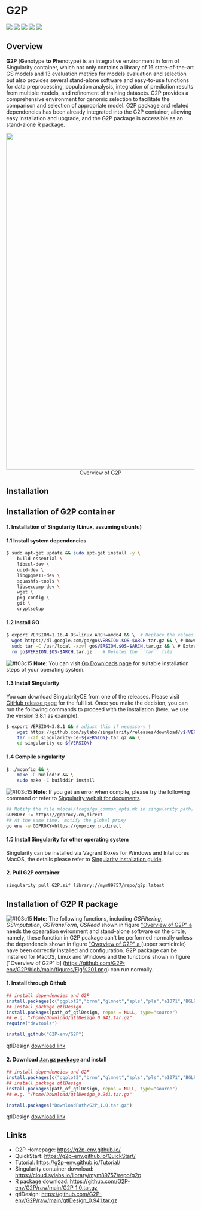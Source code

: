 # G2P
<a href="https://www.r-project.org/" target="_blank"><img src="https://img.shields.io/badge/language-R-orange?style=plastic"></a>
<a href="https://cran.r-project.org/bin/windows/base/old/" target="_blank"><img src="https://img.shields.io/badge/R%20version-%3E%3D%203.6.0-orange?style=plastic"></a>
<a href="https://g2p-env.github.io/" target="_blank"><img src="https://img.shields.io/badge/webpage-ready-green?style=plastic"></a>
<a href="https://sylabs.io/" target="_blank"><img src="https://img.shields.io/badge/Singularity-%3E%3D3.1-orange?style=plastic"></a>
![](https://img.shields.io/badge/platform-Win%20%7C%20Linux%20%7C%20MacOS-lightgrey?style=plastic)<br/>

## Overview
__G2P__ (**G**enotype **to** **P**henotype) is an integrative environment in form of Singularity container, which not only contains a library of 16 state-of-the-art GS models and 13 evaluation metrics for models evaluation and selection but also provides several stand-alone software and easy-to-use functions for data preprocessing, population analysis, integration of prediction results from multiple models, and refinement of training datasets. G2P provides a comprehensive environment for genomic selection to facilitate the comparison and selection of appropriate model. G2P package and related dependencies has been already integrated into the G2P container, allowing easy installation and upgrade, and the G2P package is accessible as an stand-alone R package.

<div align="center">
<img src="https://g2p-env.github.io/img/overall.png" width="900"/>
</div>
<div align="center">
  Overview of G2P
</div>

## Installation 
## Installation of G2P container 

#### 1. Installation of Singularity (Linux, assuming ubuntu)
#### 1.1 Install system dependencies
```bash
$ sudo apt-get update && sudo apt-get install -y \
    build-essential \
    libssl-dev \
    uuid-dev \
    libgpgme11-dev \
    squashfs-tools \
    libseccomp-dev \
    wget \
    pkg-config \
    git \
    cryptsetup
```
#### 1.2 Install GO

```bash
$ export VERSION=1.16.4 OS=linux ARCH=amd64 && \  # Replace the values as needed
  wget https://dl.google.com/go/go$VERSION.$OS-$ARCH.tar.gz && \ # Downloads the required Go package
  sudo tar -C /usr/local -xzvf go$VERSION.$OS-$ARCH.tar.gz && \ # Extracts the archive
  rm go$VERSION.$OS-$ARCH.tar.gz    # Deletes the ``tar`` file
```
![#f03c15](https://placehold.co/15x15/f03c15/f03c15.png) __Note__: You can visit [Go Downloads page](https://go.dev/dl/) for suitable installation steps of your operating system.
#### 1.3 Install Singularity
You can download SingularityCE from one of the releases. Please visit [GitHub release page](https://github.com/sylabs/singularity/releases) for the full list. Once you make the decision, you can run the following commands to proceed with the installation (here, we use the version 3.8.1 as example).

```bash
$ export VERSION=3.8.1 && # adjust this if necessary \
    wget https://github.com/sylabs/singularity/releases/download/v${VERSION}/singularity-ce-${VERSION}.tar.gz && \
    tar -xzf singularity-ce-${VERSION}.tar.gz && \
    cd singularity-ce-${VERSION}
```
#### 1.4 Compile singularity
```bash 
$ ./mconfig && \
    make -C builddir && \
    sudo make -C builddir install
```
![#f03c15](https://placehold.co/15x15/f03c15/f03c15.png) __Note__: If you get an error when compile, please try the following command or refer to [Singularity websit for documents](https://sylabs.io/docs/). 

```bash
## Motify the file mlocal/frags/go_common_opts.mk in singularity path，find the following line and change it
GOPROXY := https://goproxy.cn,direct
## At the same time， motify the global proxy
go env -w GOPROXY=https://goproxy.cn,direct
```

#### 1.5 Install Singularity for other operating system
Singularity can be installed via Vagrant Boxes for Windows and Intel cores MacOS, the details please refer to [Singularity installation guide](https://docs.sylabs.io/guides/3.8/admin-guide/installation.html#installation-on-windows-or-mac).

#### 2. Pull G2P container
```bash
singularity pull G2P.sif library://mym89757/repo/g2p:latest
```
## Installation of G2P R package 
![#f03c15](https://placehold.co/15x15/f03c15/f03c15.png) __Note__: The following functions, including _GSFiltering_, _GSImputation_, _GSTransForm_, _GSRead_ shown in figure ["Overview of G2P" a](https://github.com/G2P-env/G2P/blob/main/figures/Fig%201.png) needs the opearation evironment and stand-alone software on the circle, namely, these function in G2P pcakage can't be performed normally unless the dependencis shown in figure ["Overview of G2P" a ](https://github.com/G2P-env/G2P/blob/main/figures/Fig%201.png)(upper semicircle) have been correctly installed and configuration. G2P package can be installed for MacOS, Linux and Windows and the functions shown in figure ["Overview of G2P" b] (https://github.com/G2P-env/G2P/blob/main/figures/Fig%201.png) can run normally.
#### 1. Install through Github
```R
## install dependencies and G2P
install.packages(c("ggplot2","brnn","glmnet","spls","pls","e1071","BGLR","rrBLUP","randomForest","hglm","hglm.data","parallel","pROC","PRROC","STPGA","reshape","reshape2","grid","pbapply","pheatmap","data.table"))
## install package qtlDesign
install.packages(path_of_qtlDesign, repos = NULL, type="source")
## e.g. "/home/Download/qtlDesign_0.941.tar.gz"
require("devtools")

install_github("G2P-env/G2P") 
```
qtlDesign [download link](https://github.com/G2P-env/G2P/raw/main/qtlDesign_0.941.tar.gz)

#### 2. Download [.tar.gz package](https://github.com/G2P-env/G2P/raw/main/G2P_1.0.tar.gz) and install <br/>
```R
## install dependencies and G2P
install.packages(c("ggplot2","brnn","glmnet","spls","pls","e1071","BGLR","rrBLUP","randomForest","hglm","hglm.data","parallel","pROC","PRROC","STPGA","reshape","reshape2","grid","pbapply","pheatmap","data.table"))
## install package qtlDesign
install.packages(path_of_qtlDesign, repos = NULL, type="source")
## e.g. "/home/Download/qtlDesign_0.941.tar.gz"

install.packages("DownloadPath/G2P_1.0.tar.gz")
```
qtlDesign [download link](https://github.com/G2P-env/G2P/raw/main/qtlDesign_0.941.tar.gz)
## Links
* G2P Homepage: https://g2p-env.github.io/
* QuickStart: https://g2p-env.github.io/QuickStart/
* Tutorial: https://g2p-env.github.io/Tutorial/
* Singularity container download: https://cloud.sylabs.io/library/mym89757/repo/g2p
* R package download: https://github.com/G2P-env/G2P/raw/main/G2P_1.0.tar.gz
* qtlDesign: https://github.com/G2P-env/G2P/raw/main/qtlDesign_0.941.tar.gz
